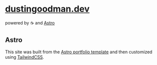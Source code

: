 # [dustingoodman.dev](dustingoodman.dev)

powered by ☕ and [Astro](https://astro.build)

## Astro

This site was built from the [Astro portfolio template](https://github.com/withastro/astro/tree/main/examples/portfolio) and then customized using [TailwindCSS](https://tailwindcss.com/).
